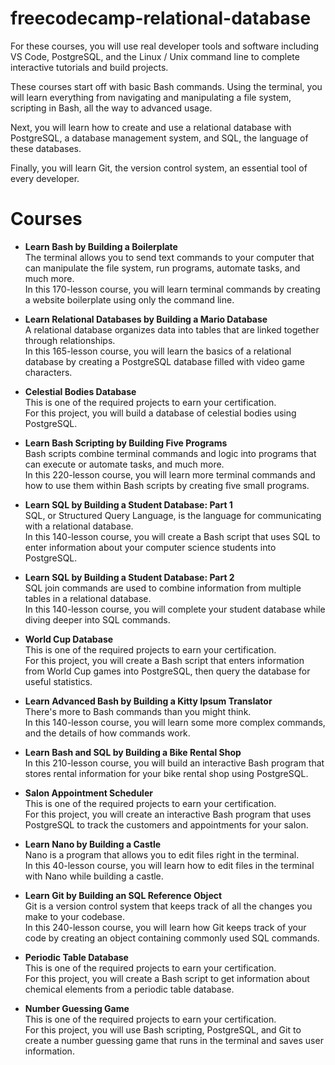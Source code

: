 # freecodecamp-relational-database

For these courses, you will use real developer tools and software including VS Code, PostgreSQL, and the Linux / Unix command line to complete interactive tutorials and build projects.

These courses start off with basic Bash commands. Using the terminal, you will learn everything from navigating and manipulating a file system, scripting in Bash, all the way to advanced usage.

Next, you will learn how to create and use a relational database with PostgreSQL, a database management system, and SQL, the language of these databases.

Finally, you will learn Git, the version control system, an essential tool of every developer.

# Courses

- **Learn Bash by Building a Boilerplate**  
  The terminal allows you to send text commands to your computer that can manipulate the file system, run programs, automate tasks, and much more.  
  In this 170-lesson course, you will learn terminal commands by creating a website boilerplate using only the command line.

- **Learn Relational Databases by Building a Mario Database**  
  A relational database organizes data into tables that are linked together through relationships.  
  In this 165-lesson course, you will learn the basics of a relational database by creating a PostgreSQL database filled with video game characters.

- **Celestial Bodies Database**  
  This is one of the required projects to earn your certification.  
  For this project, you will build a database of celestial bodies using PostgreSQL.

- **Learn Bash Scripting by Building Five Programs**  
  Bash scripts combine terminal commands and logic into programs that can execute or automate tasks, and much more.  
  In this 220-lesson course, you will learn more terminal commands and how to use them within Bash scripts by creating five small programs.

- **Learn SQL by Building a Student Database: Part 1**  
  SQL, or Structured Query Language, is the language for communicating with a relational database.  
  In this 140-lesson course, you will create a Bash script that uses SQL to enter information about your computer science students into PostgreSQL.

- **Learn SQL by Building a Student Database: Part 2**  
  SQL join commands are used to combine information from multiple tables in a relational database.  
  In this 140-lesson course, you will complete your student database while diving deeper into SQL commands.

- **World Cup Database**  
  This is one of the required projects to earn your certification.  
  For this project, you will create a Bash script that enters information from World Cup games into PostgreSQL, then query the database for useful statistics.

- **Learn Advanced Bash by Building a Kitty Ipsum Translator**  
  There's more to Bash commands than you might think.  
  In this 140-lesson course, you will learn some more complex commands, and the details of how commands work.

- **Learn Bash and SQL by Building a Bike Rental Shop**  
  In this 210-lesson course, you will build an interactive Bash program that stores rental information for your bike rental shop using PostgreSQL.

- **Salon Appointment Scheduler**  
  This is one of the required projects to earn your certification.  
  For this project, you will create an interactive Bash program that uses PostgreSQL to track the customers and appointments for your salon.

- **Learn Nano by Building a Castle**  
  Nano is a program that allows you to edit files right in the terminal.  
  In this 40-lesson course, you will learn how to edit files in the terminal with Nano while building a castle.

- **Learn Git by Building an SQL Reference Object**  
  Git is a version control system that keeps track of all the changes you make to your codebase.  
  In this 240-lesson course, you will learn how Git keeps track of your code by creating an object containing commonly used SQL commands.

- **Periodic Table Database**  
  This is one of the required projects to earn your certification.  
  For this project, you will create a Bash script to get information about chemical elements from a periodic table database.

- **Number Guessing Game**  
  This is one of the required projects to earn your certification.  
  For this project, you will use Bash scripting, PostgreSQL, and Git to create a number guessing game that runs in the terminal and saves user information.

